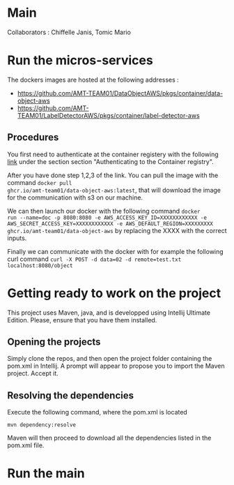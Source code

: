 # Main

Collaborators : Chiffelle Janis, Tomic Mario

# Run the micros-services

The dockers images are hosted at the following addresses :
- https://github.com/AMT-TEAM01/DataObjectAWS/pkgs/container/data-object-aws
- https://github.com/AMT-TEAM01/LabelDetectorAWS/pkgs/container/label-detector-aws

## Procedures

You first need to authenticate at the container registery with the following [link](https://docs.github.com/en/packages/working-with-a-github-packages-registry/working-with-the-container-registry) under the section section "Authenticating to the Container registry". 

After you have done step 1,2,3 of the link. You can pull the image with the command <code>docker pull ghcr.io/amt-team01/data-object-aws:latest</code>, that will download the image for the communication with s3 on our machine.

We can then launch our docker with the following command <code>docker run --name=doc -p 8080:8080 -e AWS_ACCESS_KEY_ID=XXXXXXXXXXXX -e AWS_SECRET_ACCESS_KEY=XXXXXXXXXXXX -e AWS_DEFAULT_REGION=XXXXXXXXX ghcr.io/amt-team01/data-object-aws</code> by replacing the XXXX with the correct inputs.

Finally we can communicate with the docker with for example the following curl command <code>curl -X POST -d data=02 -d remote=test.txt localhost:8080/object</code>

# Getting ready to work on the project

This project uses Maven, java, and is developped using Intellij Ultimate Edition. Please, ensure that you have them installed.

## Opening the projects

Simply clone the repos, and then open the project folder containing the pom.xml in Intellij. A prompt will appear to propose you to import the Maven project. Accept it.

## Resolving the dependencies

Execute the following command, where the pom.xml is located

`mvn dependency:resolve`

Maven will then proceed to download all the dependencies listed in the pom.xml file. 

# Run the main

